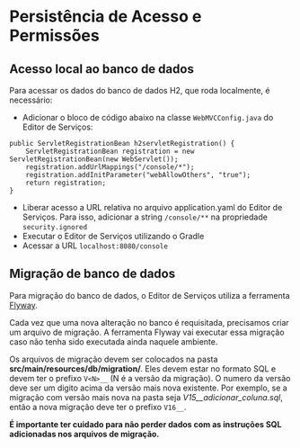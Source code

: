 # Persistência de Acesso e Permissões

## Acesso local ao banco de dados

Para acessar os dados do banco de dados H2, que roda localmente, é necessário:

- Adicionar o bloco de código abaixo na classe `WebMVCConfig.java` do Editor de Serviços:

```
public ServletRegistrationBean h2servletRegistration() {
    ServletRegistrationBean registration = new ServletRegistrationBean(new WebServlet());
    registration.addUrlMappings("/console/*");
    registration.addInitParameter("webAllowOthers", "true");
    return registration;
}
```

- Liberar acesso a URL relativa no arquivo application.yaml do Editor de Serviços. Para isso, adicionar a string `/console/**` na propriedade `security.ignored`
- Executar o Editor de Serviços utilizando o Gradle
- Acessar a URL `localhost:8080/console`


## Migração de banco de dados

Para migração do banco de dados, o Editor de Serviços utiliza a ferramenta [Flyway][FLYWAY].

Cada vez que uma nova alteração no banco é requisitada, precisamos criar um arquivo de migração. A ferramenta Flyway vai executar essa migração caso não tenha sido executada ainda naquele ambiente.

Os arquivos de migração devem ser colocados na pasta **src/main/resources/db/migration/**. Eles devem estar no formato SQL e devem ter o prefixo ```V<N>__``` (N é a versão da migração). O numero da versão deve ser um digito acima da versão mais nova existente. Por exemplo, se a migração com versão mais nova na pasta seja *V15\_\_adicionar\_coluna.sql*, então a nova migração deve ter o prefixo ```V16__```.

**É importante ter cuidado para não perder dados com as instruções SQL adicionadas nos arquivos de migração.**

[FLYWAY]:http://flywaydb.org/